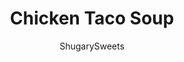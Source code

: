 ---
layout: ../../layouts/MarkdownPostLayout.astro
title: Chicken Taco Soup
author: ShugarySweets
pubDate: 2019-01-15
description: "Warming and hearty Chicken Taco Soup cooks up easily in the slow cooker. Topped with crispy tortilla strips and shredded cheese, this is an easy meal the whole family will love."
image_url: https://www.shugarysweets.com/wp-content/uploads/2021/01/shugary-sweets-Chicken-Taco-Soup-4-scaled-1.jpg
tags: ["Soups and Stews","Mexican"]
calories: 367
protein: 42
carbohydrates: 18
fats: 13
fiber: 3
ingredients: ["1/2 onion, diced","1 green pepper, diced","16 ounce jar salsa (use your favorite here)","32 ounce chicken stock","2 cans (11 ounce) Mexicorn, drained","1 1/2 ounce package taco seasoning","6 ounce tomato paste","1 teaspoon cumin","2 pounds boneless, skinless chicken breasts","4 oounce cream cheese , optional","1/2 cup sour cream, optional"]
serves: 8
time: "6 hours 10 minutes"
prepTime: "10 minutes"
instructions: ["In large crockpot, combine all ingredients except cream cheese and sour cream. Cook on low heat for 6-8 hours.","Half an hour before serving, remove chicken, shred it, and return to pot. If you want a creamier soup, stir in sour cream and cream cheese.","Serve with shredded cheddar cheese, tortilla strips and guacamole. Enjoy!"]
nutrition: ["367 calories","18 grams carbohydrates","123 milligrams cholesterol","13 grams fat","3 grams fiber","42 grams protein","6 grams saturated fat","1104 grams sodium","9 grams sugar","0 grams trans fat","6 grams unsaturated fat"]
---